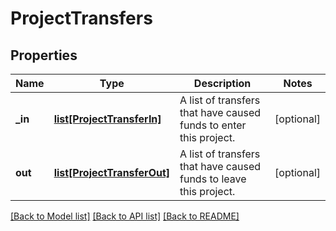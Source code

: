 # ProjectTransfers

## Properties
Name | Type | Description | Notes
------------ | ------------- | ------------- | -------------
**_in** | [**list[ProjectTransferIn]**](ProjectTransferIn.md) | A list of transfers that have caused funds to enter this project. | [optional] 
**out** | [**list[ProjectTransferOut]**](ProjectTransferOut.md) | A list of transfers that have caused funds to leave this project. | [optional] 

[[Back to Model list]](../README.md#documentation-for-models) [[Back to API list]](../README.md#documentation-for-api-endpoints) [[Back to README]](../README.md)


